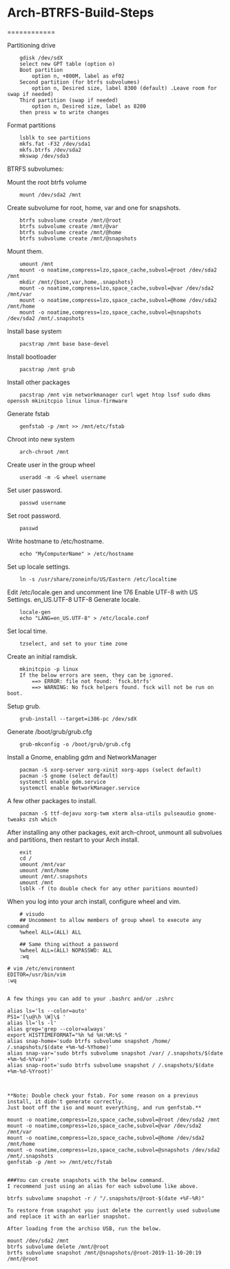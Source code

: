 # Arch-BTRFS-Build-Steps
============

Partitioning drive
```
	gdisk /dev/sdX 
	select new GPT table (option o)
	Boot partition
		option n, +800M, label as ef02
	Second partition (for btrfs subvolumes)	 
		option n, Desired size, label 8300 (default) .Leave room for swap if needed)
	Third partition (swap if needed)
		option n, Desired size, label as 8200
	then press w to write changes 
```
Format partitions
```
	lsblk to see partitions
	mkfs.fat -F32 /dev/sda1
	mkfs.btrfs /dev/sda2
	mkswap /dev/sda3
```
BTRFS subvolumes:

Mount the root btrfs volume
```
	mount /dev/sda2 /mnt
```
Create subvolume for root, home, var and one for snapshots.
```
	btrfs subvolume create /mnt/@root
	btrfs subvolume create /mnt/@var
	btrfs subvolume create /mnt/@home
	btrfs subvolume create /mnt/@snapshots
```
Mount them.
```
	umount /mnt
	mount -o noatime,compress=lzo,space_cache,subvol=@root /dev/sda2 /mnt
	mkdir /mnt/{boot,var,home,.snapshots}
	mount -o noatime,compress=lzo,space_cache,subvol=@var /dev/sda2 /mnt/var
	mount -o noatime,compress=lzo,space_cache,subvol=@home /dev/sda2 /mnt/home
	mount -o noatime,compress=lzo,space_cache,subvol=@snapshots /dev/sda2 /mnt/.snapshots
```
Install base system

```
	pacstrap /mnt base base-devel
```
Install bootloader
```
	pacstrap /mnt grub
```
Install other packages
```
	pacstrap /mnt vim networkmanager curl wget htop lsof sudo dkms openssh mkinitcpio linux linux-firmware
```
Generate fstab
```
	genfstab -p /mnt >> /mnt/etc/fstab 
```
Chroot into new system
```	
	arch-chroot /mnt 
```
Create user in the group wheel 
```
	useradd -m -G wheel username
```
Set user password.
```
	passwd username
```
Set root password.
```
	passwd 
```
Write hostmane to /etc/hostname.
```
	echo "MyComputerName" > /etc/hostname
```
Set up locale settings.
```
	ln -s /usr/share/zoneinfo/US/Eastern /etc/localtime
```
Edit /etc/locale.gen and uncomment line 176 
	Enable UTF-8 with US Settings. 
	en_US.UTF-8 UTF-8
Generate locale.
```
	locale-gen
	echo "LANG=en_US.UTF-8" > /etc/locale.conf
```
Set local time.
```
	tzselect, and set to your time zone
```
Create an initial ramdisk.
```
	mkinitcpio -p linux
	If the below errors are seen, they can be ignored. 
		==> ERROR: file not found: `fsck.btrfs'
		==> WARNING: No fsck helpers found. fsck will not be run on boot.
```
Setup grub.
```
	grub-install --target=i386-pc /dev/sdX
```
Generate /boot/grub/grub.cfg	
```
	grub-mkconfig -o /boot/grub/grub.cfg
```
Install a Gnome, enabling gdm and NetworkManager
```
	pacman -S xorg-server xorg-xinit xorg-apps (select default)
	pacman -S gnome (select default)
	systemctl enable gdm.service
	systemctl enable NetworkManager.service
```
A few other packages to install.
```
	pacman -S ttf-dejavu xorg-twm xterm alsa-utils pulseaudio gnome-tweaks zsh which
```
After installing any other packages, exit arch-chroot, unmount all subvolues and partitions, then restart to your Arch install.
```
	exit
	cd /
	umount /mnt/var
	umount /mnt/home
	umount /mnt/.snapshots
	umount /mnt
	lsblk -f (to double check for any other paritions mounted)
```
When you log into your arch install, configure wheel and vim.
```
	# visudo
	## Uncomment to allow members of group wheel to execute any command
	%wheel ALL=(ALL) ALL
	
	## Same thing without a password
	%wheel ALL=(ALL) NOPASSWD: ALL
	:wq
```
	# vim /etc/environment		
	EDITOR=/usr/bin/vim
	:wq
```

A few things you can add to your .bashrc and/or .zshrc
```
	alias ls='ls --color=auto'
	PS1='[\u@\h \W]\$ '
	alias ll='ls -l'
	alias grep='grep --color=always'
	export HISTTIMEFORMAT="%h %d %H:%M:%S "
	alias snap-home='sudo btrfs subvolume snapshot /home/ /.snapshots/$(date +%m-%d-%Yhome)'
	alias snap-var='sudo btrfs subvolume snapshot /var/ /.snapshots/$(date +%m-%d-%Yvar)'
	alias snap-root='sudo btrfs subvolume snapshot / /.snapshots/$(date +%m-%d-%Yroot)'
```


**Note: Double check your fstab. For some reason on a previous install, it didn't generate correctly.
Just boot off the iso and mount everything, and run genfstab.**
```
	mount -o noatime,compress=lzo,space_cache,subvol=@root /dev/sda2 /mnt
	mount -o noatime,compress=lzo,space_cache,subvol=@var /dev/sda2 /mnt/var
	mount -o noatime,compress=lzo,space_cache,subvol=@home /dev/sda2 /mnt/home
	mount -o noatime,compress=lzo,space_cache,subvol=@snapshots /dev/sda2 /mnt/.snapshots
	genfstab -p /mnt >> /mnt/etc/fstab
```

###You can create snapshots with the below command. 
I recommend just using an alias for each subvolume like above.
```
	btrfs subvolume snapshot -r / "/.snapshots/@root-$(date +%F-%R)"
```
To restore from snapshot you just delete the currently used subvolume and replace it with an earlier snapshot.

After loading from the archiso USB, run the below.
```
	mount /dev/sda2 /mnt
	btrfs subvolume delete /mnt/@root
	brtfs subvolume snapshot /mnt/@snapshots/@root-2019-11-10-20:19 /mnt/@root
```
